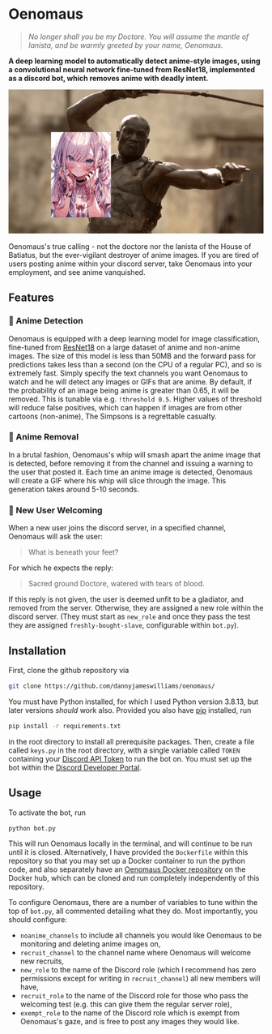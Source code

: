 # Oenomaus

> *No longer shall you be my Doctore. You will assume the mantle of lanista, and be warmly greeted by your name, Oenomaus.*

**A deep learning model to automatically detect anime-style images, using a convolutional neural network fine-tuned from ResNet18, implemented as a discord bot, which removes anime with deadly intent.**


<p align="center">
  <a href="https://example.com">
    <img src="https://raw.githubusercontent.com/dannyjameswilliams/oenomaus/main/example.gif" alt="Example Anime Removal">
  </a>
</p>

Oenomaus's true calling - not the doctore nor the lanista of the House of Batiatus, but the ever-vigilant destroyer of anime images. If you are tired of users posting anime within your discord server, take Oenomaus into your employment, and see anime vanquished.

## Features

### 🔎 Anime Detection 

Oenomaus is equipped with a deep learning model for image classification, fine-tuned from [ResNet18](https://pytorch.org/vision/master/models/generated/torchvision.models.resnet18.html) on a large dataset of anime and non-anime images. 
The size of this model is less than 50MB and the forward pass for predictions takes less than a second (on the CPU of a regular PC), and so is extremely fast. Simply specify the text channels you want Oenomaus to watch and he will detect any images or GIFs that
are anime. By default, if the probability of an image being anime is greater than 0.65, it will be removed. This is tunable via e.g. `!threshold 0.5`. Higher values of threshold will reduce false positives, which can happen if images are from other cartoons (non-anime), The Simpsons is a regrettable casualty.

### 🚫 Anime Removal

In a brutal fashion, Oenomaus's whip will smash apart the anime image that is detected, before removing it from the channel and issuing a warning to the user that posted it. Each time an anime image is detected, Oenomaus will create a GIF where his whip will slice
through the image. This generation takes around 5-10 seconds.

### 👋 New User Welcoming

When a new user joins the discord server, in a specified channel, Oenomaus will ask the user:
> What is beneath your feet?

For which he expects the reply:
> Sacred ground Doctore, watered with tears of blood.

If this reply is not given, the user is deemed unfit to be a gladiator, and removed from the server. Otherwise, they are assigned a new role within the discord server. (They must start as `new_role` and once they pass the test they are assigned `freshly-bought-slave`, configurable within `bot.py`).

## Installation

First, clone the github repository via
```bash
git clone https://github.com/dannyjameswilliams/oenomaus/
```
You must have Python installed, for which I used Python version 3.8.13, but later versions *should* work also. Provided you also have [pip](https://packaging.python.org/en/latest/tutorials/installing-packages/) installed, run
```bash
pip install -r requirements.txt
```
in the root directory to install all prerequisite packages. Then, create a file called `keys.py` in the root directory, with a single variable called `TOKEN` containing your [Discord API Token](https://discord.com/developers/docs/intro) to run the bot on. 
You must set up the bot within the [Discord Developer Portal](https://discord.com/developers/applications). 

## Usage

To activate the bot, run 
```bash
python bot.py
```
This will run Oenomaus locally in the terminal, and will continue to be run until it is closed. Alternatively, I have provided the `Dockerfile` within this repository so that you may set up a Docker container to run the python code, and also separately have an [Oenomaus Docker repository](https://hub.docker.com/repository/docker/dannyjameswilliams/oenomaus/general) on the Docker hub, which can be cloned and run completely independently of this repository.

To configure Oenomaus, there are a number of variables to tune within the top of `bot.py`, all commented detailing what they do. Most importantly, you should configure:
- `noanime_channels` to include all channels you would like Oenomaus to be monitoring and deleting anime images on, 
- `recruit_channel` to the channel name where Oenomaus will welcome new recruits,
- `new_role` to the name of the Discord role (which I recommend has zero permissions except for writing in `recruit_channel`) all new members will have,
- `recruit_role` to the name of the Discord role for those who pass the welcoming test (e.g. this can give them the regular server role),
- `exempt_role` to the name of the Discord role which is exempt from Oenomaus's gaze, and is free to post any images they would like.















